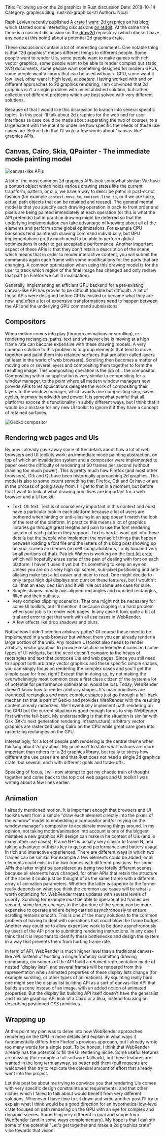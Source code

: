Title: Following up on the 2d graphics in Rust discussion
Date: 2018-10-14
Category: graphics
Slug: rust-2d-graphics-01
Authors: Nical

Raph Levien recently published [A crate I want: 2d graphics](https://raphlinus.github.io/rust/graphics/2018/10/11/2d-graphics.html) on his blog, which started some interesting discussions [on reddit](https://www.reddit.com/r/rust/comments/9nhhh8/a_crate_i_want_2d_graphics/). At the same time there is a nascent discussion on the [draw2d](https://github.com/draw2d/rfcs/issues/1) repository (which doesn't have any code at this point) about a potential 2d graphics crate.

These discussions contain a lot of interesting comments. One notable thing is that "2d graphics" means different things to different people. Some people want to render UIs, some people want to make games with rich vector graphics, some people want to be able to render complex but static SVG documents, some people want something designed for modern GPUs, some people want a library that can be used without a GPU, some want it low level, other want it high level, *et caetera*.
Having worked with and on different approaches to 2d graphics rendering, I am convinced that 2d graphics isn't a single problem with an established solution, but rather collection of different problems which are best solved with very different solutions.

Because of that I would like this discussion to branch into several specific topics. In this post I'll talk about 2d graphics for the web and for user interfaces (a case could be made about separating the two of course), to a large extent with the intent to underline how specific the needs of these use cases are. Before I do that I'll write a few words about "canvas-like" graphics APIs.

## Canvas, Cairo, Skia, QPainter - The immediate mode painting model

![canvas-like APIs]({static}/images/canvas-api.svg)

A lot of the most common 2d graphics APIs look somewhat similar: We have a context object which holds various drawing states like the current transform, pattern, or clip, we have a way to describe paths in post-script fashion (for example `context.move_to`, `context.line_to`, or if we are lucky, actual path objects that can be retained and reused). The general mental model is that you specify each drawing operation in back to front order and pixels are being painted immediately at each operation (or this is what the API pretends) but in practice drawing might be deferred so that the underlying implementation can take advantage of knowing about all of the elements and perform some global optimizations. For example CPU backends tend paint each drawing command individually, but GPU implementations pretty much need to be able to perform global optimizations in order to get acceptable performance. Another important aspect of these APIs is that they don't retain a description of the scene, which means that in order to render interactive content, you will submit the commands again each frame with some modifications for the parts that are changing. A common optimization when using this drawing model is for the user to track which region of the final image has changed and only redraw that part (in Firefox we call it invalidation).

Generally, implementing an efficient GPU backend for a pre-existing canvas-like API has proven to be difficult (doable but difficult). A lot of these APIs were designed before GPUs existed or became what they are now, and often a lot of expensive transformations need to happen between the API and the underlying GPU command submissions.

## Compositors

When motion comes into play (through animations or scrolling), re-rendering rectangles, paths, text and whatever else is moving at a high frame rate can become expensive with these drawing models. A very common solution to this problem is to group elements that tend to move together and paint them into retained surfaces that are often called layers (at least in the world of web browsers). Scrolling then becomes a matter of moving one or several layers and compositing them together to form the resulting image. This compositing operation is the job of... the compositor. Compositing within an application is very similar to compositing for a window manager, to the point where all modern window managers now provide APIs to let applications delegate the work of compositing their layers to the window manager, which avoids one compositing step, saves cycles, memory bandwidth and power. It is somewhat painful that all platforms expose this functionality in subtly different ways, but I think that it would be a mistake for any new UI toolkit to ignore it if they have a concept of retained surfaces.

![Gecko compositor]({static}/images/gecko-compositor.png)

## Rendering web pages and UIs

By now I already gave away some of the details about how a lot of web browsers and UI toolkits work: an immediate mode painting abstraction, on top of which an invalidation system and a compositor were implemented to paper over the difficulty of rendering at 60 frames per second (without draining too much power). This is pretty much how Firefox (and most other browsers), Gtk and Qt have been historically approaching 2d graphics. This model is also to some extent something that Firefox, Gtk and Qt have or are in the process of going away from. I'll get to that in a moment, but before that I want to look at what drawing primitives are important for a web browser and a UI toolkit:

 - Text. Oh text. Text is of course very important in this context and *must* have a particular look in each platform because a lot of users are bothered when hinting or anti-aliasing in an app doesn't match the look of the rest of the platform. In practice this means a lot of graphics libraries go through great lengths and pain to use the font rendering system of each platform they support. Text is hard. I wont get into these details but the people who implement the myriad of things that happen between loading a font file and the letters of this blog post showing up on your screen are heroes (no self-congratulations, I only touched very small portions of that). Patrick Walton is working on the [font-kit crate](https://github.com/pcwalton/font-kit) which will hopefully erase some of the pain of dealing with font on each platform. I haven't used it yet but it's something to keep an eye on. Unless you are on a very high dpi screen, sub-pixel positioning and anti-aliasing make text a lot easier and nicer to read. One might decide to only target high dpi displays and punt on these features, but I wouldn't call that an easy decision and it will rule out some use case for sure.
 - Simple shapes: mostly axis aligned rectangles and rounded rectangles, filled and their outlines.
 - Very complex clipping scenarios: That one might not be necessary for some UI toolkits, but I'll mention it because clipping is a hard problem when your job is to render web pages. In any case it took quite a bit of trial and error to get that work with all use cases in WebRender.
 - A few effects like drop shadows and blurs.


Notice how I didn't mention arbitrary paths? Of course these need to be implemented in a web browser but without them you can already render a large portion of the web. Any modern UI toolkit also needs to render arbitrary vector graphics to provide resolution independent icons and some types of UI widgets, but the need doesn't compare to the heaps of rectangles and text that compose UIs and web pages.
Since you still need to support both arbitrary vector graphics and these specific simple shapes, you can simply focus on rendering the complex cases and you'll get the simple case for free, right? Except that in doing so, by not making the overwhelmingly most common case a first class citizen of the system a lot of potential for performance optimization would be lost.
Today, WebRender doesn't know how to render arbitrary shapes. It's main primitives are (rounded) rectangles and more complex shapes just go through a fall-back mechanism that is part of Gecko and provides WebRender with the resulting content already rasterized. We'll eventually implement path rendering on the GPU but the current situation is good enough for us to ship WebRender first with the fall-back.
My understanding is that the situation is similar with Gsk (Gtk's next generation rendering infrastructure): arbitrary vector graphics are rasterized using Cairo on the CPU while great care goes into rasterizing rectangles on the GPU.

Interestingly, for a lot of people path rendering is the central theme when thinking about 2d graphics. My point isn't to state what features are more important than others for a 2d graphics library, but really to stress how different the use cases are and that Rust does not need a single 2d graphics crate, but several, each with different goals and trade-offs.

Speaking of focus, I will now attempt to get my chaotic train of thought together and come back to the topic of web pages and UI toolkit I was writing about a few lines earlier.

## Animation

I already mentioned motion. It is important enough that browsers and UI toolkits went from a simple "draw each element directly into the pixels of the window" model to embedding a compositor and/or relying on the window manager's compositor to accelerate moving things around. In my opinion, not taking motion/animation into account is one of the biggest mistakes a new graphics API design can make in he context of UIs (and in many other use cases). Frame N+1 is usually very similar to frame N, and taking advantage of this is key to get good performance and battery usage in rich and interactive experiences. There are different ways in which two frames can be similar. For example a few elements could be added, or all elements could exist in the two frames with different positions. For some APIs the latter might be considered as being two totally different scenes because all elements have changed, for other APIs that retain the structure of the scene it could just be thought of as the same frame with a different array of animation parameters. Whether the latter is superior to the former really depends on what you think the common use cases will be what is worth optimizing for.
WebRender treats updates with several levels of priority. Scrolling for example *must* be able to operate at 60 frames per second, some larger changes to the structure of the scene can be more expensive to operate and are being carried asynchronously to ensure scrolling remains smooth. This is one of the many solutions to the common problem of having to deal with operations that could blow the frame budget. Another way could be to allow expensive work to be done asynchronously by users of the API prior to submitting rendering instructions. In any case I think that it is important to identify these bottlenecks and design the system in a way that prevents them from hurting frame rate.

In term of API, WebRender is much higher level than a traditional canvas-like API. Instead of building a single frame by submitting drawing commands, consumers of the API build a retained representation made of nested "display lists", and several frames will be rendered from this representation when animated properties of these display lists change (for example scrolling, or other types of animations). By squinting really hard one might see the display list building API as a sort of canvas-like API that builds a scene instead of an image, with an added notion of animated properties. But the display list building API itself doesn't have the generalist and flexible graphics API look of a Cairo or a Skia, instead focusing on describing positioned CSS primitives.

## Wrapping up

At this point my plan was to delve into how WebRender approaches rendering on the GPU in more details and explain in what ways it fundamentally differs from Firefox's previous approach, but I already wrote too many words for a single post. To be honest, I think that WebRender already has the potential to fill the UI rendering niche. Some useful features are missing (for example a full software fallback), but these features are wanted in the long term anyway, so better add them (pull requests are welcome!) than try to replicate the colossal amount of effort that already went into the project.

Let this post be about me trying to convince you that rendering UIs comes with very specific design constraints and requirements, and that other niches which I failed to talk about would benefit from very different solutions. Whenever I have time to sit down and write another post I'll try to explain what I think would be a good direction for an hypothetical low-level crate focused on path rendering on the GPU with an eye for complex and dynamic scenes. Something very different in goal and scope from WebRender (and in some ways complementary). My hope is that I can stir some of the potential "Let's get together and make a 2d graphics crate" vibe towards that vision.
